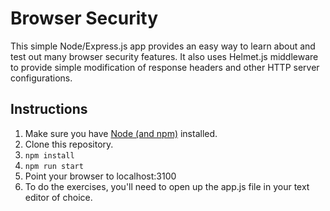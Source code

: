 # Browser Security

This simple Node/Express.js app provides an easy way to learn about and test out many browser security features. It also uses Helmet.js middleware to provide simple modification of response headers and other HTTP server configurations.

## Instructions

1. Make sure you have [Node (and npm)](https://www.npmjs.com/get-npm) installed.
2. Clone this repository.
3. `npm install` 
4. `npm run start` 
5. Point your browser to localhost:3100 
6. To do the exercises, you'll need to open up the app.js file in your text editor of choice.
